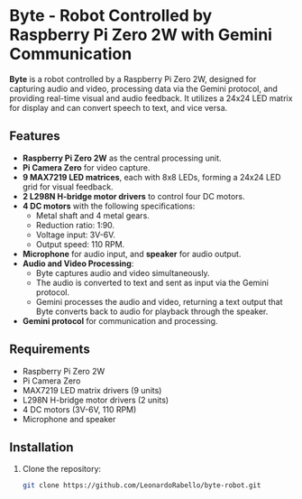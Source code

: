 # Byte - Robot Controlled by Raspberry Pi Zero 2W with Gemini Communication

**Byte** is a robot controlled by a Raspberry Pi Zero 2W, designed for capturing audio and video, processing data via the Gemini protocol, and providing real-time visual and audio feedback. It utilizes a 24x24 LED matrix for display and can convert speech to text, and vice versa.

## Features

- **Raspberry Pi Zero 2W** as the central processing unit.
- **Pi Camera Zero** for video capture.
- **9 MAX7219 LED matrices**, each with 8x8 LEDs, forming a 24x24 LED grid for visual feedback.
- **2 L298N H-bridge motor drivers** to control four DC motors.
- **4 DC motors** with the following specifications:
  - Metal shaft and 4 metal gears.
  - Reduction ratio: 1:90.
  - Voltage input: 3V-6V.
  - Output speed: 110 RPM.
- **Microphone** for audio input, and **speaker** for audio output.
- **Audio and Video Processing**:
  - Byte captures audio and video simultaneously.
  - The audio is converted to text and sent as input via the Gemini protocol.
  - Gemini processes the audio and video, returning a text output that Byte converts back to audio for playback through the speaker.
- **Gemini protocol** for communication and processing.

## Requirements

- Raspberry Pi Zero 2W
- Pi Camera Zero
- MAX7219 LED matrix drivers (9 units)
- L298N H-bridge motor drivers (2 units)
- 4 DC motors (3V-6V, 110 RPM)
- Microphone and speaker

## Installation

1. Clone the repository:
   ```bash
   git clone https://github.com/LeonardoRabello/byte-robot.git
